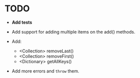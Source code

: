 ﻿# TODO

- **Add tests**

- Add support for adding multiple items on the add() methods.

- Add:
  - \<Collection\> removeLast()
  - \<Collection\> removeFirst()
  - \<Dictionary\> getAllKeys()

- Add more errors and ```throw``` them.
